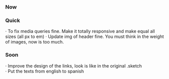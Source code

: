 ### Now
 

 
### Quick
· To fix media queries fine. Make it totally responsive and make equal all sizes (all px to em)
· Update img of header fine. You must think in the weight of images, now is too much.



### Soon
· Improve the design of the links, look is like in the original .sketch   
· Put the texts from english to spanish 
